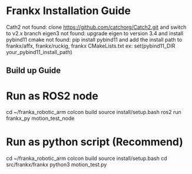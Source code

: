 # Frankx Installation Guide 

Cath2 not found: clone https://github.com/catchorg/Catch2.git and switch to v2.x branch
eigen3 not found: upgrade eigen to version 3.4 and install
pybind11 cmake not found: pip install pybind11 and add the install path to frankx/affx, frankx/ruckig, frankx CMakeLists.txt ex: set(pybind11_DIR your_pybind11_install_path)   

## Build up Guide

# Run as ROS2 node
cd ~/franka_robotic_arm
colcon build
source install/setup.bash
ros2 run frankx_py motion_test_node 

# Run as python script (Recommend)
cd ~/franka_robotic_arm
colcon build
source install/setup.bash
cd src/frankx/frankx
python3 motion_test.py



